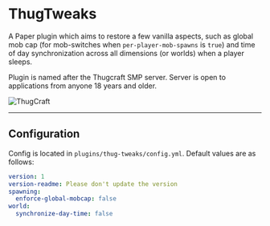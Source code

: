 # ThugTweaks

A Paper plugin which aims to restore a few vanilla aspects, such as global mob cap (for mob-switches when `per-player-mob-spawns` is `true`) and time of day synchronization across all dimensions (or worlds) when a player sleeps.

Plugin is named after the Thugcraft SMP server. Server is open to applications from anyone 18 years and older.

![ThugCraft](https://discordapp.com/api/guilds/276649353383510016/widget.png?style=banner2)

---

## Configuration

Config is located in `plugins/thug-tweaks/config.yml`. Default values are as follows:

```yml
version: 1
version-readme: Please don't update the version
spawning:
  enforce-global-mobcap: false
world:
  synchronize-day-time: false
```
